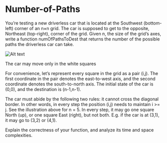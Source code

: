 # Number-of-Paths
You’re testing a new driverless car that is located at the Southwest (bottom-left) corner of an n×n grid. The car is supposed to get to the opposite, Northeast (top-right), corner of the grid. Given n, the size of the grid’s axes, write a function numOfPathsToDest that returns the number of the possible paths the driverless car can take.

![Alt text](./blob/main/grid.png)

The car may move only in the white squares

For convenience, let’s represent every square in the grid as a pair (i,j). The first coordinate in the pair denotes the east-to-west axis, and the second coordinate denotes the south-to-north axis. The initial state of the car is (0,0), and the destination is (n-1,n-1).

The car must abide by the following two rules: it cannot cross the diagonal border. In other words, in every step the position (i,j) needs to maintain i >= j. See the illustration above for n = 5. In every step, it may go one square North (up), or one square East (right), but not both. E.g. if the car is at (3,1), it may go to (3,2) or (4,1).

Explain the correctness of your function, and analyze its time and space complexities.
